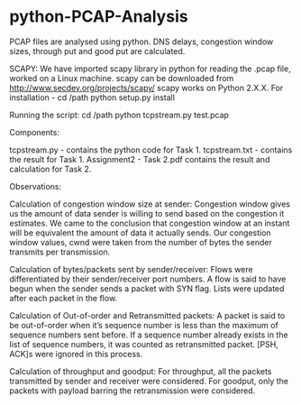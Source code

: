 # python-PCAP-Analysis
PCAP files are analysed using python. DNS delays, congestion window sizes, through put and good put are calculated.

SCAPY:
We have imported scapy library in python for reading the .pcap file, worked on a Linux machine.
scapy can be downloaded from http://www.secdev.org/projects/scapy/
scapy works on Python 2.X.X.
For installation - cd /path
python setup.py install


Running the script:
cd /path
python tcpstream.py test.pcap

Components:

tcpstream.py - contains the python code for Task 1.
tcpstream.txt - contains the result for Task 1.
Assignment2 - Task 2.pdf contains the result and calculation for Task 2.


Observations:

Calculation of congestion window size at sender:
Congestion window gives us the amount of data sender is willing to send based on the congestion it estimates.
We came to the conclusion that congestion window at an instant will be equivalent the amount of data it actually sends.
Our congestion window values, cwnd were taken from the number of bytes the sender transmits per transmission.

Calculation of bytes/packets sent by sender/receiver:
Flows were differentiated by their sender/receiver port numbers.
A flow is said to have begun when the sender sends a packet with SYN flag.
Lists were updated after each packet in the flow.

Calculation of Out-of-order and Retransmitted packets:
A packet is said to be out-of-order when it’s sequence number is less than the maximum of sequence numbers sent before.
If a sequence number already exists in the list of sequence numbers, it was counted as retransmitted packet. [PSH, ACK]s were ignored in this process.

Calculation of throughput and goodput:
For throughput, all the packets transmitted by sender and receiver  were considered.
For goodput, only the packets with payload barring the retransmission were considered.

